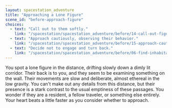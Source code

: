 ```yaml
---
layout: spacestation_adventure
title: "Approaching a Lone Figure"
scene_id: "before-approach-figure"
choices:
  - text: "Call out to them softly."
    link: "/spacestation/spacestation_adventure/before/14-call-out-figure/"
  - text: "Approach cautiously, observing their behavior."
    link: "/spacestation/spacestation_adventure/before/15-approach-cautiously/"
  - text: "Decide not to engage and turn back."
    link: "/spacestation/spacestation_adventure/before/06-find-inhabitants/"
---
```


You spot a lone figure in the distance, drifting slowly down a dimly lit corridor. Their back is to you, and they seem to be examining something on the wall. Their movements are slow and deliberate, almost ethereal in the low gravity. You can't make out any details from this distance, but their presence is a stark contrast to the usual emptiness of these passages. You wonder if they are a resident, a fellow traveler, or something else entirely. Your heart beats a little faster as you consider whether to approach.
